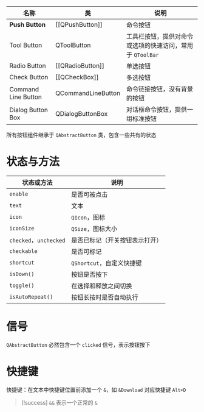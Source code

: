 
| 名称                  | 类                  | 说明                                 |
| ------------------- | ------------------ | ---------------------------------- |
| **Push Button**     | [[QPushButton]]    | 命令按钮                               |
| Tool Button         | QToolButton        | 工具栏按钮，提供对命令或选项的快速访问，常用于 `QToolBar` |
| Radio Button        | [[QRadioButton]]   | 单选按钮                               |
| Check Button        | [[QCheckBox]]      | 多选按钮                               |
| Command Line Button | QCommandLineButton | 命令链接按钮，没有背景的按钮                     |
| Dialog Button Box   | QDialogButtonBox   | 对话框命令按钮，提供一组标准按钮                   |
所有按钮组件继承于 `QAbstractButton` 类，包含一些共有的状态

# 状态与方法

| 状态或方法                 | 说明                 |
| --------------------- | ------------------ |
| `enable`              | 是否可被点击             |
| `text`                | 文本                 |
| `icon`                | `QIcon`，图标         |
| `iconSize`            | `QSize`，图标大小       |
| `checked`，`unchecked` | 是否已标记（开关按钮表示打开）    |
| `checkable`           | 是否可标记              |
| `shortcut`            | `QShortcut`，自定义快捷键 |
| `isDown()`            | 按钮是否按下             |
| `toggle()`            | 在选择和释放之间切换         |
| `isAutoRepeat()`      | 按钮长按时是否自动执行        |
# 信号

`QAbstractButton` 必然包含一个 `clicked` 信号，表示按钮按下

# 快捷键

快捷键：在文本中快捷键位置前添加一个 `&`，如 `&Download` 对应快捷键 `Alt+D`

>[!success]
> `&&` 表示一个正常的 `&`
